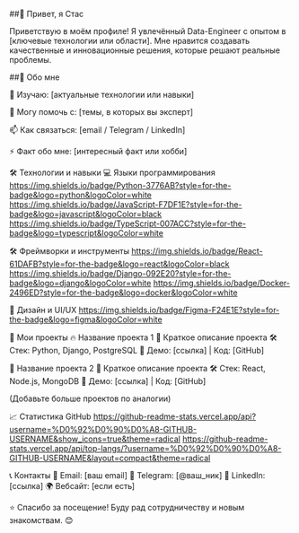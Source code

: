 ##👋 Привет, я Стас

Приветствую в моём профиле! Я увлечённый Data-Engineer с опытом в [ключевые технологии или области]. Мне нравится создавать качественные и инновационные решения, которые решают реальные проблемы.

##📌 Обо мне

🌱 Изучаю: [актуальные технологии или навыки]

💬 Могу помочь с: [темы, в которых вы эксперт]

📫 Как связаться: [email / Telegram / LinkedIn]

⚡ Факт обо мне: [интересный факт или хобби]

🛠 Технологии и навыки
💻 Языки программирования
https://img.shields.io/badge/Python-3776AB?style=for-the-badge&logo=python&logoColor=white
https://img.shields.io/badge/JavaScript-F7DF1E?style=for-the-badge&logo=javascript&logoColor=black
https://img.shields.io/badge/TypeScript-007ACC?style=for-the-badge&logo=typescript&logoColor=white


🛠 Фреймворки и инструменты
https://img.shields.io/badge/React-61DAFB?style=for-the-badge&logo=react&logoColor=black
https://img.shields.io/badge/Django-092E20?style=for-the-badge&logo=django&logoColor=white
https://img.shields.io/badge/Docker-2496ED?style=for-the-badge&logo=docker&logoColor=white

🎨 Дизайн и UI/UX
https://img.shields.io/badge/Figma-F24E1E?style=for-the-badge&logo=figma&logoColor=white

🚀 Мои проекты
🔥 Название проекта 1
📝 Краткое описание проекта
🛠 Стек: Python, Django, PostgreSQL
🔗 Демо: [ссылка] | Код: [GitHub]

🎨 Название проекта 2
📝 Краткое описание проекта
🛠 Стек: React, Node.js, MongoDB
🔗 Демо: [ссылка] | Код: [GitHub]

(Добавьте больше проектов по аналогии)

📈 Статистика GitHub
https://github-readme-stats.vercel.app/api?username=%D0%92%D0%90%D0%A8-GITHUB-USERNAME&show_icons=true&theme=radical
https://github-readme-stats.vercel.app/api/top-langs/?username=%D0%92%D0%90%D0%A8-GITHUB-USERNAME&layout=compact&theme=radical

📞 Контакты
📧 Email: [ваш email]
💬 Telegram: [@ваш_ник]
🔗 LinkedIn: [ссылка]
🌍 Вебсайт: [если есть]

⭐ Спасибо за посещение! Буду рад сотрудничеству и новым знакомствам. 😊
